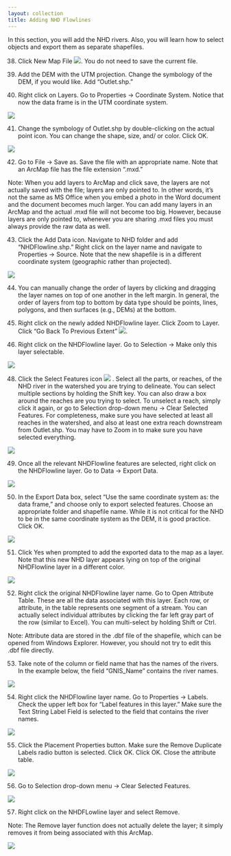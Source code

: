 ```yaml
---
layout: collection
title: Adding NHD Flowlines
---
```


In this section, you will add the NHD rivers.  Also, you will learn how to select objects and export them as separate shapefiles. 

38)	Click New Map File <a href="{{ site.url }}/pictures/NewFileIcon.png"><img src="{{ site.url }}/pictures/NewFileIcon.png"></a>.  You do not need to save the current file. 

39)	Add the DEM with the UTM projection.  Change the symbology of the DEM, if you would like.  Add “Outlet.shp.” 

40)	Right click on Layers.  Go to Properties &#8594; Coordinate System.  Notice that now the data frame is in the UTM coordinate system.

<a href="{{ site.url }}/pictures/SS23A.png"><img src="{{ site.url }}/pictures/SS23A.png"></a>

41)	Change the symbology of Outlet.shp by double-clicking on the actual point icon.  You can change the shape, size, and/ or color.  Click OK.

<a href="{{ site.url }}/pictures/SS23.png"><img src="{{ site.url }}/pictures/SS23.png"></a>

42)	Go to File &#8594; Save as.  Save the file with an appropriate name.  Note that an ArcMap file has the file extension “.mxd.” 

Note:  When you add layers to ArcMap and click save, the layers are not actually saved with the file; layers are only pointed to.  In other words, it’s not the same as MS Office when you embed a photo in the Word document and the document becomes much larger.  You can add many layers in an ArcMap and the actual .mxd file will not become too big.  However, because layers are only pointed to, whenever you are sharing .mxd files you must always provide the raw data as well.


43)	Click the Add Data icon.  Navigate to NHD folder and add “NHDFlowline.shp.”  Right click on the layer name and navigate to Properties &#8594; Source. Note that the new shapefile is in a different coordinate system (geographic rather than projected).  

<a href="{{ site.url }}/pictures/SS24.png"><img src="{{ site.url }}/pictures/SS24.png"></a>


44)	You can manually change the order of layers by clicking and dragging the layer names on top of one another in the left margin.  In general, the order of layers from top to bottom by data type should be points, lines, polygons, and then surfaces (e.g., DEMs) at the bottom. 

45)	Right click on the newly added NHDFlowline layer. Click Zoom to Layer. Click “Go Back To Previous Extent” <a href="{{ site.url }}/pictures/BackPrevZoom.png"><img src="{{ site.url }}/pictures/BackPrevZoom.png"></a>.

46)	Right click on the NHDFlowline layer. Go to Selection &#8594; Make only this layer selectable.

<a href="{{ site.url }}/pictures/SS25.png"><img src="{{ site.url }}/pictures/SS25.png"></a>

48)	Click the Select Features icon  <a href="{{ site.url }}/pictures/SelectFeaturesIcon.png"><img src="{{ site.url }}/pictures/SelectFeaturesIcon.png"></a> .  Select all the parts, or reaches, of the NHD river in the watershed you are trying to delineate. You can select multiple sections by holding the Shift key.  You can also draw a box around the reaches are you trying to select.  To unselect a reach, simply click it again, or go to Selection drop-down menu &#8594; Clear Selected Features.  For completeness, make sure you have selected at least all reaches in the watershed, and also at least one extra reach downstream from Outlet.shp.  You may have to Zoom in to make sure you have selected everything. 

<a href="{{ site.url }}/pictures/SS26.png"><img src="{{ site.url }}/pictures/SS26.png"></a>

49)	Once all the relevant NHDFlowline features are selected, right click on the NHDFlowline layer.  Go to Data &#8594; Export Data. 

<a href="{{ site.url }}/pictures/SS27.png"><img src="{{ site.url }}/pictures/SS27.png"></a>

50)	In the Export Data box, select “Use the same coordinate system as: the data frame,” and choose only to export selected features.  Choose an appropriate folder and shapefile name.  While it is not critical for the NHD to be in the same coordinate system as the DEM, it is good practice.  Click OK. 

<a href="{{ site.url }}/pictures/SS28.png"><img src="{{ site.url }}/pictures/SS28.png"></a>

51)	Click Yes when prompted to add the exported data to the map as a layer.  Note that this new NHD layer appears lying on top of the original NHDFlowline layer in a different color.

<a href="{{ site.url }}/pictures/SS29.png"><img src="{{ site.url }}/pictures/SS29.png"></a>

52)	Right click the original NHDFlowline layer name.  Go to Open Attribute Table.  These are all the data associated with this layer.  Each row, or attribute, in the table represents one segment of a stream.  You can actually select individual attributes by clicking the far left gray part of the row (similar to Excel).  You can multi-select by holding Shift or Ctrl. 

Note:  Attribute data are stored in the .dbf file of the shapefile, which can be opened from Windows Explorer.  However, you should not try to edit this .dbf file directly.

53)	Take note of the column or field name that has the names of the rivers.  In the example below, the field “GNIS_Name” contains the river names. 

<a href="{{ site.url }}/pictures/SS30.png"><img src="{{ site.url }}/pictures/SS30.png"></a>

54)	Right click the NHDFlowline layer name.  Go to Properties &#8594; Labels.  Check the upper left box for “Label features in this layer.”  Make sure the Text String Label Field is selected to the field that contains the river names. 

<a href="{{ site.url }}/pictures/SS31.png"><img src="{{ site.url }}/pictures/SS31.png"></a>

55)	Click the Placement Properties button.  Make sure the Remove Duplicate Labels radio button is selected.  Click OK.  Click OK.  Close the attribute table. 

<a href="{{ site.url }}/pictures/SS32.png"><img src="{{ site.url }}/pictures/SS32.png"></a>
 
56)	Go to Selection drop-down menu &#8594; Clear Selected Features.

<a href="{{ site.url }}/pictures/SS33.png"><img src="{{ site.url }}/pictures/SS33.png"></a>

57)	Right click on the NHDFLowline layer and select Remove.

Note:  The Remove layer function does not actually delete the layer; it simply removes it from being associated with this ArcMap.

<a href="{{ site.url }}/pictures/SS34.png"><img src="{{ site.url }}/pictures/SS34.png"></a>
